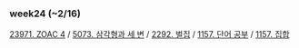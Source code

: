 ### week24 (~2/16)

[23971. ZOAC 4](https://www.acmicpc.net/problem/23971) /
[5073. 삼각형과 세 변](https://www.acmicpc.net/problem/5073) /
[2292. 벌집](https://www.acmicpc.net/problem/2292) /
[1157. 단어 공부](https://www.acmicpc.net/problem/1157) /
[1157. 집합](https://www.acmicpc.net/problem/11723)